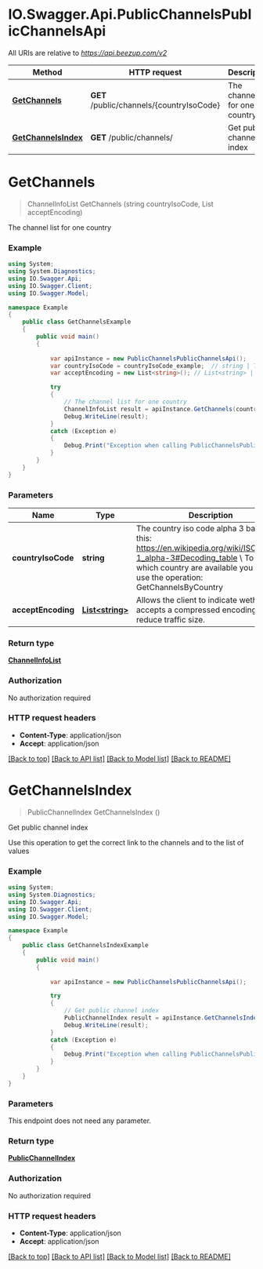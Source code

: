 # IO.Swagger.Api.PublicChannelsPublicChannelsApi

All URIs are relative to *https://api.beezup.com/v2*

Method | HTTP request | Description
------------- | ------------- | -------------
[**GetChannels**](PublicChannelsPublicChannelsApi.md#getchannels) | **GET** /public/channels/{countryIsoCode} | The channel list for one country
[**GetChannelsIndex**](PublicChannelsPublicChannelsApi.md#getchannelsindex) | **GET** /public/channels/ | Get public channel index


<a name="getchannels"></a>
# **GetChannels**
> ChannelInfoList GetChannels (string countryIsoCode, List<string> acceptEncoding)

The channel list for one country

### Example
```csharp
using System;
using System.Diagnostics;
using IO.Swagger.Api;
using IO.Swagger.Client;
using IO.Swagger.Model;

namespace Example
{
    public class GetChannelsExample
    {
        public void main()
        {
            
            var apiInstance = new PublicChannelsPublicChannelsApi();
            var countryIsoCode = countryIsoCode_example;  // string | The country iso code alpha 3 based on this: https://en.wikipedia.org/wiki/ISO_3166-1_alpha-3#Decoding_table \\ To know which country are available you have to use the operation: GetChannelsByCountry 
            var acceptEncoding = new List<string>(); // List<string> | Allows the client to indicate wether it accepts a compressed encoding to reduce traffic size.

            try
            {
                // The channel list for one country
                ChannelInfoList result = apiInstance.GetChannels(countryIsoCode, acceptEncoding);
                Debug.WriteLine(result);
            }
            catch (Exception e)
            {
                Debug.Print("Exception when calling PublicChannelsPublicChannelsApi.GetChannels: " + e.Message );
            }
        }
    }
}
```

### Parameters

Name | Type | Description  | Notes
------------- | ------------- | ------------- | -------------
 **countryIsoCode** | **string**| The country iso code alpha 3 based on this: https://en.wikipedia.org/wiki/ISO_3166-1_alpha-3#Decoding_table \\ To know which country are available you have to use the operation: GetChannelsByCountry  | 
 **acceptEncoding** | [**List&lt;string&gt;**](string.md)| Allows the client to indicate wether it accepts a compressed encoding to reduce traffic size. | 

### Return type

[**ChannelInfoList**](ChannelInfoList.md)

### Authorization

No authorization required

### HTTP request headers

 - **Content-Type**: application/json
 - **Accept**: application/json

[[Back to top]](#) [[Back to API list]](../README.md#documentation-for-api-endpoints) [[Back to Model list]](../README.md#documentation-for-models) [[Back to README]](../README.md)

<a name="getchannelsindex"></a>
# **GetChannelsIndex**
> PublicChannelIndex GetChannelsIndex ()

Get public channel index

Use this operation to get the correct link to the channels and to the list of values

### Example
```csharp
using System;
using System.Diagnostics;
using IO.Swagger.Api;
using IO.Swagger.Client;
using IO.Swagger.Model;

namespace Example
{
    public class GetChannelsIndexExample
    {
        public void main()
        {
            
            var apiInstance = new PublicChannelsPublicChannelsApi();

            try
            {
                // Get public channel index
                PublicChannelIndex result = apiInstance.GetChannelsIndex();
                Debug.WriteLine(result);
            }
            catch (Exception e)
            {
                Debug.Print("Exception when calling PublicChannelsPublicChannelsApi.GetChannelsIndex: " + e.Message );
            }
        }
    }
}
```

### Parameters
This endpoint does not need any parameter.

### Return type

[**PublicChannelIndex**](PublicChannelIndex.md)

### Authorization

No authorization required

### HTTP request headers

 - **Content-Type**: application/json
 - **Accept**: application/json

[[Back to top]](#) [[Back to API list]](../README.md#documentation-for-api-endpoints) [[Back to Model list]](../README.md#documentation-for-models) [[Back to README]](../README.md)

